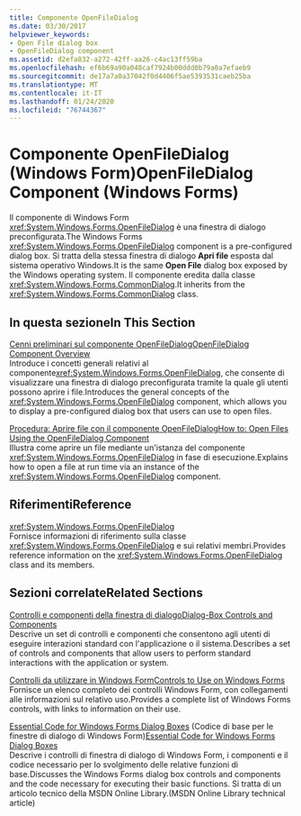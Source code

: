 ```yaml
---
title: Componente OpenFileDialog
ms.date: 03/30/2017
helpviewer_keywords:
- Open File dialog box
- OpenFileDialog component
ms.assetid: d2efa832-a272-42ff-aa26-c4ac13ff59ba
ms.openlocfilehash: ef6b69a90a048caf7924b00ddd0b79a0a7efaeb9
ms.sourcegitcommit: de17a7a0a37042f0d4406f5ae5393531caeb25ba
ms.translationtype: MT
ms.contentlocale: it-IT
ms.lasthandoff: 01/24/2020
ms.locfileid: "76744367"
---
```

# <a name="openfiledialog-component-windows-forms"></a><span data-ttu-id="0f578-102">Componente OpenFileDialog (Windows Form)</span><span class="sxs-lookup"><span data-stu-id="0f578-102">OpenFileDialog Component (Windows Forms)</span></span>
<span data-ttu-id="0f578-103">Il componente di Windows Form <xref:System.Windows.Forms.OpenFileDialog> è una finestra di dialogo preconfigurata.</span><span class="sxs-lookup"><span data-stu-id="0f578-103">The Windows Forms <xref:System.Windows.Forms.OpenFileDialog> component is a pre-configured dialog box.</span></span> <span data-ttu-id="0f578-104">Si tratta della stessa finestra di dialogo **Apri file** esposta dal sistema operativo Windows.</span><span class="sxs-lookup"><span data-stu-id="0f578-104">It is the same **Open File** dialog box exposed by the Windows operating system.</span></span> <span data-ttu-id="0f578-105">Il componente eredita dalla classe <xref:System.Windows.Forms.CommonDialog>.</span><span class="sxs-lookup"><span data-stu-id="0f578-105">It inherits from the <xref:System.Windows.Forms.CommonDialog> class.</span></span>  
  
## <a name="in-this-section"></a><span data-ttu-id="0f578-106">In questa sezione</span><span class="sxs-lookup"><span data-stu-id="0f578-106">In This Section</span></span>  
 [<span data-ttu-id="0f578-107">Cenni preliminari sul componente OpenFileDialog</span><span class="sxs-lookup"><span data-stu-id="0f578-107">OpenFileDialog Component Overview</span></span>](openfiledialog-component-overview-windows-forms.md)  
 <span data-ttu-id="0f578-108">Introduce i concetti generali relativi al componente<xref:System.Windows.Forms.OpenFileDialog>, che consente di visualizzare una finestra di dialogo preconfigurata tramite la quale gli utenti possono aprire i file.</span><span class="sxs-lookup"><span data-stu-id="0f578-108">Introduces the general concepts of the <xref:System.Windows.Forms.OpenFileDialog> component, which allows you to display a pre-configured dialog box that users can use to open files.</span></span>  
  
 [<span data-ttu-id="0f578-109">Procedura: Aprire file con il componente OpenFileDialog</span><span class="sxs-lookup"><span data-stu-id="0f578-109">How to: Open Files Using the OpenFileDialog Component</span></span>](how-to-open-files-using-the-openfiledialog-component.md)  
 <span data-ttu-id="0f578-110">Illustra come aprire un file mediante un'istanza del componente <xref:System.Windows.Forms.OpenFileDialog> in fase di esecuzione.</span><span class="sxs-lookup"><span data-stu-id="0f578-110">Explains how to open a file at run time via an instance of the <xref:System.Windows.Forms.OpenFileDialog> component.</span></span>  
  
## <a name="reference"></a><span data-ttu-id="0f578-111">Riferimenti</span><span class="sxs-lookup"><span data-stu-id="0f578-111">Reference</span></span>  
 <xref:System.Windows.Forms.OpenFileDialog>  
 <span data-ttu-id="0f578-112">Fornisce informazioni di riferimento sulla classe <xref:System.Windows.Forms.OpenFileDialog> e sui relativi membri.</span><span class="sxs-lookup"><span data-stu-id="0f578-112">Provides reference information on the <xref:System.Windows.Forms.OpenFileDialog> class and its members.</span></span>  
  
## <a name="related-sections"></a><span data-ttu-id="0f578-113">Sezioni correlate</span><span class="sxs-lookup"><span data-stu-id="0f578-113">Related Sections</span></span>  
 [<span data-ttu-id="0f578-114">Controlli e componenti della finestra di dialogo</span><span class="sxs-lookup"><span data-stu-id="0f578-114">Dialog-Box Controls and Components</span></span>](dialog-box-controls-and-components-windows-forms.md)  
 <span data-ttu-id="0f578-115">Descrive un set di controlli e componenti che consentono agli utenti di eseguire interazioni standard con l'applicazione o il sistema.</span><span class="sxs-lookup"><span data-stu-id="0f578-115">Describes a set of controls and components that allow users to perform standard interactions with the application or system.</span></span>  
  
 [<span data-ttu-id="0f578-116">Controlli da utilizzare in Windows Form</span><span class="sxs-lookup"><span data-stu-id="0f578-116">Controls to Use on Windows Forms</span></span>](controls-to-use-on-windows-forms.md)  
 <span data-ttu-id="0f578-117">Fornisce un elenco completo dei controlli Windows Form, con collegamenti alle informazioni sul relativo uso.</span><span class="sxs-lookup"><span data-stu-id="0f578-117">Provides a complete list of Windows Forms controls, with links to information on their use.</span></span>  
  
 <span data-ttu-id="0f578-118">[Essential Code for Windows Forms Dialog Boxes](https://go.microsoft.com/fwlink/?LinkID=102575) (Codice di base per le finestre di dialogo di Windows Form)</span><span class="sxs-lookup"><span data-stu-id="0f578-118">[Essential Code for Windows Forms Dialog Boxes](https://go.microsoft.com/fwlink/?LinkID=102575)</span></span>  
 <span data-ttu-id="0f578-119">Descrive i controlli di finestra di dialogo di Windows Form, i componenti e il codice necessario per lo svolgimento delle relative funzioni di base.</span><span class="sxs-lookup"><span data-stu-id="0f578-119">Discusses the Windows Forms dialog box controls and components and the code necessary for executing their basic functions.</span></span> <span data-ttu-id="0f578-120">Si tratta di un articolo tecnico della MSDN Online Library.</span><span class="sxs-lookup"><span data-stu-id="0f578-120">(MSDN Online Library technical article)</span></span>
